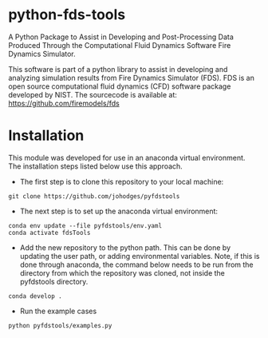 # python-fds-tools
A Python Package to Assist in Developing and Post-Processing Data Produced Through the Computational Fluid Dynamics Software Fire Dynamics Simulator.

This software is part of a python library to assist in developing and analyzing simulation results from Fire Dynamics Simulator (FDS). FDS is an open source computational fluid dynamics (CFD) software package developed by NIST. The sourcecode is available at: https://github.com/firemodels/fds

# Installation

This module was developed for use in an anaconda virtual environment. The installation steps listed below use this approach.

* The first step is to clone this repository to your local machine:

```
git clone https://github.com/johodges/pyfdstools
```

* The next step is to set up the anaconda virtual environment:

```
conda env update --file pyfdstools/env.yaml
conda activate fdsTools
```

* Add the new repository to the python path. This can be done by updating the user path, or adding environmental variables. Note, if this is done through anaconda, the command below needs to be run from the directory from which the repository was cloned, not inside the pyfdstools directory.

```
conda develop .
```

* Run the example cases

```
python pyfdstools/examples.py
```
